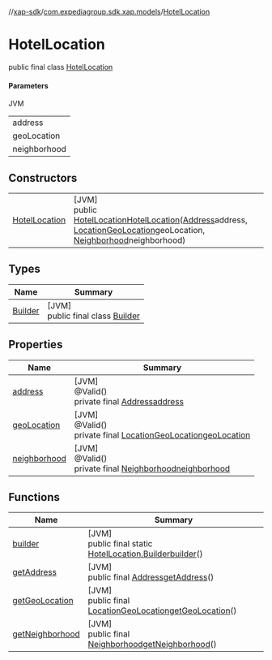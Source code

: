//[xap-sdk](../../../index.md)/[com.expediagroup.sdk.xap.models](../index.md)/[HotelLocation](index.md)

# HotelLocation

public final class [HotelLocation](index.md)

#### Parameters

JVM

| |
|---|
| address |
| geoLocation |
| neighborhood |

## Constructors

| | |
|---|---|
| [HotelLocation](-hotel-location.md) | [JVM]<br>public [HotelLocation](index.md)[HotelLocation](-hotel-location.md)([Address](../-address/index.md)address, [LocationGeoLocation](../-location-geo-location/index.md)geoLocation, [Neighborhood](../-neighborhood/index.md)neighborhood) |

## Types

| Name | Summary |
|---|---|
| [Builder](-builder/index.md) | [JVM]<br>public final class [Builder](-builder/index.md) |

## Properties

| Name | Summary |
|---|---|
| [address](index.md#701709571%2FProperties%2F699445674) | [JVM]<br>@Valid()<br>private final [Address](../-address/index.md)[address](index.md#701709571%2FProperties%2F699445674) |
| [geoLocation](index.md#1368274449%2FProperties%2F699445674) | [JVM]<br>@Valid()<br>private final [LocationGeoLocation](../-location-geo-location/index.md)[geoLocation](index.md#1368274449%2FProperties%2F699445674) |
| [neighborhood](index.md#-285199883%2FProperties%2F699445674) | [JVM]<br>@Valid()<br>private final [Neighborhood](../-neighborhood/index.md)[neighborhood](index.md#-285199883%2FProperties%2F699445674) |

## Functions

| Name | Summary |
|---|---|
| [builder](builder.md) | [JVM]<br>public final static [HotelLocation.Builder](-builder/index.md)[builder](builder.md)() |
| [getAddress](get-address.md) | [JVM]<br>public final [Address](../-address/index.md)[getAddress](get-address.md)() |
| [getGeoLocation](get-geo-location.md) | [JVM]<br>public final [LocationGeoLocation](../-location-geo-location/index.md)[getGeoLocation](get-geo-location.md)() |
| [getNeighborhood](get-neighborhood.md) | [JVM]<br>public final [Neighborhood](../-neighborhood/index.md)[getNeighborhood](get-neighborhood.md)() |
